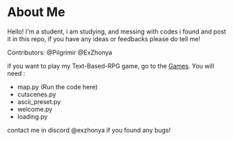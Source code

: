 # About Me

Hello! I'm a student, i am studying, and messing with codes i found and post it in this repo, if you have any ideas or feedbacks please do tell me!

Contributors: @Pilgrimir @ExZhonya


if you want to play my Text-Based-RPG game, go to the [Games](https://github.com/ExZhonya/Codes/tree/main/Game).
You will need :
- map.py  (Run the code here)
- cutscenes.py
- ascii_preset.py
- welcome.py
- loading.py

contact me in discord @exzhonya if you found any bugs!
